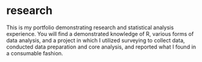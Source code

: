 # research
This is my portfolio demonstrating research and statistical analysis experience.
You will find a demonstrated knowledge of R, various forms of data analysis,
and a project in which I utilized surveying to collect data, conducted data preparation and core analysis,
and reported what I found in a consumable fashion.
